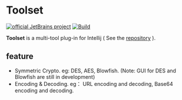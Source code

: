 # Toolset

[![official JetBrains project](https://jb.gg/badges/official.svg)][jb:github]
[![Build](https://github.com/JetBrains/intellij-platform-plugin-template/workflows/Build/badge.svg)][gh:build]

[jb:github]: https://github.com/MorningZengJ/intellij-platform-plugin-toolset/README.md

[gh:build]: https://github.com/MorningZengJ/intellij-platform-plugin-toolset

<!-- Plugin description -->
**Toolset** is a multi-tool plug-in for Intellij ( See
the [repository][gh:template] ).

## feature

- Symmetric Crypto. eg: DES, AES, Blowfish. (Note: GUI for DES and Blowfish are still in development)
- Encoding & Decoding. eg： URL encoding and decoding, Base64 encoding and decoding.

[gh:template]: https://github.com/MorningZengJ/intellij-platform-plugin-toolset
<!-- Plugin description end -->

